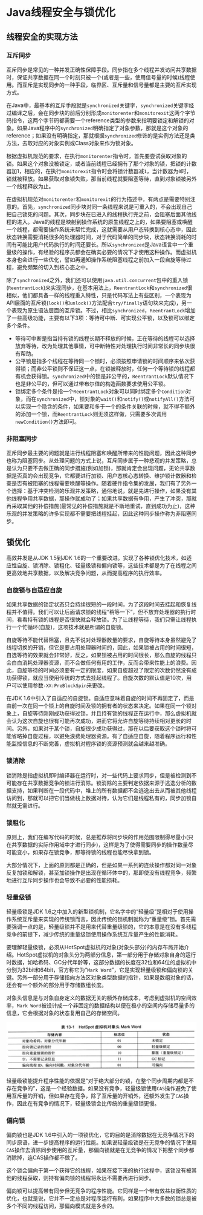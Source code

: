 # Java线程安全与锁优化

## 线程安全的实现方法

### 互斥同步

互斥同步是常见的一种并发正确性保障手段。同步指在多个线程并发访问共享数据时，保证共享数据在同一个时刻只被一个(或者是一些，使用信号量的时候)线程使用。而互斥是实现同步的一种手段，临界区、互斥量和信号量都是主要的互斥实现方式。

在Java中，最基本的互斥手段就是`synchronized`关键字，`synchronized`关键字经过编译之后，会在同步块的前后分别形成`monitorenter`和`monitorexit`这两个字节码指令，这两个字节码都需要一个reference类型的参数来指明要锁定和解锁的对象。如果Java程序中的`synchronized`明确指定了对象参数，那就是这个对象的reference；如果没有明确指定，那就根据`synchronized`修饰的是实例方法还是类方法，去取对应的对象实例或Class对象来作为锁对象。

根据虚拟机规范的要求，在执行`monitorenter`指令时，首先要尝试获取对象的锁。如果这个对象没被锁定，或者当前线程已经拥有了那个对象的锁，把锁的计数器加1，相应的，在执行`monitorexit`指令时会将锁计数器减`1`，当计数器为`0`时，锁就被释放。如果获取对象锁失败，那当前线程就要阻塞等待，直到对象锁被另外一个线程释放为止。

在虚拟机规范对`monitorenter`和`monitorexit`的行为描述中，有两点是需要特别注意的。首先，`synchronized`同步块对同一条线程来说是可重入的，不会出现自己把自己锁死的问题。其次，同步块在已进入的线程执行完之前，会阻塞后面其他线程的进入。Java的线程是映射到操作系统的原生线程之上的，如果要阻塞或唤醒一个线程，都需要操作系统来帮忙完成，这就需要从用户态转换到核心态中，因此状态转换需要消耗很多的处理器时间，对于代码简单的同步块，状态转换消耗的时间有可能比用户代码执行的时间还要长。所以`synchronized`是Java语言中一个重量级的操作，有经验的程序员都会在确实必要的情况下才使用这种操作。而虚拟机本身也会进行一些优化，譬如再通知操作系统阻塞线程之前加入一段自旋等待过程，避免频繁的切入到核心态之中。

除了`synchronized`之外，我们还可以使用`java.util.concurrent`包中的重入锁(`ReentrantLock`)来实现同步，在基本用法上，`ReentrantLock`和`synchronized`很相似，他们都具备一样的线程重入特性，只是代码写法上有些区别，一个表现为API层面的互斥锁(`lock()`和`unlock()`方法配合`try/finally`语句块来完成)，另一个表现为原生语法层面的互斥锁。不过，相比`synchronized`，`ReentrantLock`增加了一些高级功能，主要有以下3项：等待可中断、可实现公平锁，以及锁可以绑定多个条件。

* 等待可中断是指当持有锁的线程长期不释放的时候，正在等待的线程可以选择放弃等待，改为处理其他事情，可中断特性对处理执行时间非常长的同步块很有帮助。
* 公平锁是指多个线程在等待同一个锁时，必须按照申请锁的时间顺序来依次获得锁；而非公平锁则不保证这一点，在锁被释放时，任何一个等待锁的线程都有机会获得锁。`synchronized`中的锁是非公平的，`ReentrantLock`默认情况下也是非公平的，但可以通过带布尔值的构造函数要求使用公平锁。
* 锁绑定多个条件是指一个`ReentrantLock`对象可以同时绑定多个`Condition`对象，而在`synchronized`中，锁对象的`wait()`和`notify()`或`notifyAll()`方法可以实现一个隐含的条件，如果要和多于一个的条件关联的时候，就不得不额外的添加一个锁，而`ReentrantLock`则无须这样做，只需要多次调用`newCondition()`方法即可。

### 非阻塞同步

互斥同步最主要的问题就是进行线程阻塞和唤醒所带来的性能问题，因此这种同步也称为阻塞同步。从处理问题的方式上说，互斥同步属于一种悲观的并发策略，总是认为只要不去做正确的同步措施(例如加锁)，那就肯定会出现问题，无论共享数据是否真的会出现竞争，它都要进行加锁、用户态核心态转换、维护锁计数器和检查是否有被阻塞的线程需要唤醒等操作。随着硬件指令集的发展，我们有了另外一个选择：基于冲突检测的乐观并发策略，通俗地说，就是先进行操作，如果没有其他线程争用共享数据，那操作就成功了；如果共享数据有争用，产生了冲突，那就再采取其他的补偿措施(最常见的补偿措施就是不断地重试，直到成功为止)，这种乐观的并发策略的许多实现都不需要把线程挂起，因此这种同步操作称为非阻塞同步。

## 锁优化

高效并发是从JDK 1.5到JDK 1.6的一个重要改进。实现了各种锁优化技术，如适应性自旋、锁消除、锁粗化、轻量级锁和偏向锁等，这些技术都是为了在线程之间更高效地共享数据，以及解决竞争问题，从而提高程序的执行效率。

### 自旋锁与自适应自旋

如果共享数据的锁定状态只会持续很短的一段时间，为了这段时间去挂起和恢复线程并不值得。我们可以让后面请求锁的线程“稍等一下”，但不放弃处理器的执行时间，看看持有锁的线程是否很快就会释放锁。为了让线程等待，我们只需让线程执行一个忙循环(自旋)，这项技术就是所谓的自旋锁。

自旋等待不能代替阻塞，且先不说对处理器数量的要求，自旋等待本身虽然避免了线程切换的开销，但它是要占用处理器时间的，因此，如果锁被占用的时间很短，自选等待的效果就会非常好，反之，如果锁被占用的时间很长，那么自旋的线程只会白白消耗处理器资源，而不会做任何有用的工作，反而会带来性能上的浪费。因此，自旋等待的时间必须要有一定的限度，如果自旋超过了限定的次数仍然没有成功获得锁，就应当使用传统的方式去挂起线程了。自旋次数的默认值是10次，用户可以使用参数`-XX:PreBlockSpin`来更改。

在JDK 1.6中引入了自适应的自旋锁。自适应意味着自旋的时间不再固定了，而是由前一次在同一个锁上的自旋时间及锁的拥有者的状态来决定。如果在同一个锁对象上，自旋等待刚刚成功获得过锁，并且持有锁的线程正在运行中，那么虚拟机就会认为这次自旋也很有可能再次成功，进而它将允许自旋等待持续相对更长的时间。另外，如果对于某个锁，自旋很少成功获得过，那在以后要获取这个锁时将可能省略掉自旋过程，以避免浪费处理器资源。有了自适应自旋，随着程序运行和性能监控信息的不断完善，虚拟机对程序锁的资源预测就会越来越准确。

### 锁消除

锁消除是指虚拟机即时编译器在运行时，对一些代码上要求同步，但是被检测到不可能存在共享数据竞争的锁进行消除。锁消除的主要判定依据来源于逃逸分析的数据支持，如果判断在一段代码中，堆上的所有数据都不会逃逸出去从而被其他线程访问到，那就可以把它们当做栈上数据对待，认为它们是线程私有的，同步加锁自然就无需进行。

### 锁粗化

原则上，我们在编写代码的时候，总是推荐将同步块的作用范围限制得尽量小(只在共享数据的实际作用域中才进行同步)，这样是为了使得需要同步的操作数量尽可能变小，如果存在锁竞争，那等待锁的线程也能尽快拿到锁。

大部分情况下，上面的原则都是正确的，但是如果一系列的连续操作都对同一对象反复加锁和解锁，甚至加锁操作是出现在循环体中的，那即使没有线程竞争，频繁地进行互斥同步操作也会导致不必要的性能损耗。

### 轻量级锁

轻量级锁是JDK 1.6之中加入的新型锁机制，它名字中的“轻量级”是相对于使用操作系统互斥量来实现的传统锁而言，因此传统的锁机制就称为“重量级”锁。首先需要强调一点的是，轻量级锁并不是用来代替重量级锁的，它的本意是在没有多线程竞争的前提下，减少传统的重量级锁使用操作系统互斥量产生的性能消耗。

要理解轻量级锁，必须从HotSpot虚拟机的对象(对象头部分)的内存布局开始介绍。HotSpot虚拟机的对象头分为两部分信息，第一部分用于存储对象自身的运行时数据，如哈希码、GC分代年龄等，这部分数据的长度在32位和64位的虚拟机中分别为32bit和64bit，官方称它为“`Mark Word`”，它是实现轻量级锁和偏向锁的关键。另外一部分用于存储指向方法区对象类型数据的指针，如果是数组对象的话，还会有一个额外的部分用于存储数组长度。

对象头信息是与对象自身定义的数据无关的额外存储成本，考虑到虚拟机的空间效率，`Mark Word`被设计成一个非固定的数据结构以便在极小的空间内存储尽量多的信息，它会根据对象的状态复用自己的存储空间。

![](https://github.com/maoyunfei/static-sources/blob/master/mark_word.jpeg?raw=true)

轻量级锁能提升程序性能的依据是“对于绝大部分的锁，在整个同步周期内都是不存在竞争的”，这是一个经验数据。如果没有竞争，轻量级锁使用`CAS`操作避免了使用互斥量的开销，但如果存在竞争，除了互斥量的开销外，还额外发生了`CAS`操作，因此在有竞争的情况下，轻量级锁会比传统的重量级锁更慢。

### 偏向锁

偏向锁也是JDK 1.6中引入的一项锁优化，它的目的是消除数据在无竞争情况下的同步原语，进一步提高程序的运行性能。如果说轻量级锁是在无竞争的情况下使用`CAS`操作去消除同步使用的互斥量，那偏向锁就是在无竞争的情况下把整个同步都消除掉，连CAS操作都不做了。

这个锁会偏向于第一个获得它的线程，如果在接下来的执行过程中，该锁没有被其他的线程获取，则持有偏向锁的线程将永远不需要再进行同步。

偏向锁可以提高带有同步但无竞争的程序性能。它同样是一个带有效益权衡性质的优化，也就是说，它并不一定总是对程序运行有利，如果程序中大多数的锁总是被多个不同的线程访问，那偏向模式就是多余的。

